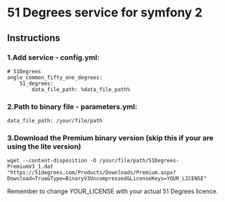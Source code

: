 # 51 Degrees service for symfony 2

## Instructions
### 1.Add service - config.yml:

	# 51Degrees
    angle_common_fifty_one_degrees:
        51_degrees:
            data_file_path: %data_file_path%

### 2.Path to binary file - parameters.yml:

	data_file_path: /your/file/path

### 3.Download the Premium binary version (skip this if your are using the lite version)

	wget --content-disposition -O /your/file/path/51Degrees-PremiumV3_1.dat  "https://51degrees.com/Products/Downloads/Premium.aspx?Download=True&Type=BinaryV3Uncompressed&LicenseKeys=YOUR_LICENSE"

Remember to change YOUR_LICENSE with your actual 51 Degrees licence.


